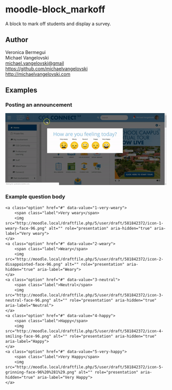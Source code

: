 # moodle-block_markoff
A block to mark off students and display a survey.

Author
--------
Veronica Bermegui<br/>
Michael Vangelovski<br/>
<michael.vangelovski@gmail><br/>
<https://github.com/michaelvangelovski><br/>
<http://michaelvangelovski.com>

## Examples

### Posting an announcement
![](/screenshots/block_markoff.gif?raw=true)

### Example question body
	<a class="option" href="#" data-value="1-very-weary">
	    <span class="label">Very weary</span>
	    <img src="http://moodle.local/draftfile.php/5/user/draft/581842372/icon-1-weary-face-96.png" alt="" role="presentation" aria-hidden="true" aria-label="Very weary">
	</a>
	<a class="option" href="#" data-value="2-weary">
	    <span class="label">Weary</span>
	    <img src="http://moodle.local/draftfile.php/5/user/draft/581842372/icon-2-disappointed-face-96.png" alt="" role="presentation" aria-hidden="true" aria-label="Weary">
	</a>
	<a class="option" href="#" data-value="3-neutral">
	    <span class="label">Neutral</span>
	    <img src="http://moodle.local/draftfile.php/5/user/draft/581842372/icon-3-neutral-face-96.png" alt="" role="presentation" aria-hidden="true" aria-label="Neutral">
	</a>
	<a class="option" href="#" data-value="4-happy">
	    <span class="label">Happy</span>
	    <img src="http://moodle.local/draftfile.php/5/user/draft/581842372/icon-4-smiling-face-96.png" alt="" role="presentation" aria-hidden="true" aria-label="Happy">
	</a>
	<a class="option" href="#" data-value="5-very-happy">
	    <span class="label">Very Happy</span>
	    <img src="http://moodle.local/draftfile.php/5/user/draft/581842372/icon-5-grinning-face-96%20%281%29.png" alt="" role="presentation" aria-hidden="true" aria-label="Very Happy">
	</a>